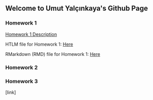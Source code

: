 ## Welcome to Umut Yalçınkaya's Github Page

### Homework 1

[Homework 1 Description](IE360_Spring22_HW1/IE360_Spring22_HW1.pdf)

HTLM file for Homework 1: [Here](https://bu-ie-360.github.io/spring22-UmutYalcinkaya/IE360_Spring22_HW1/HW1_UmutYalcinkaya.html)

RMarkdown (RMD) file for Homework 1: [Here](IE360_Spring22_HW1/HW1_UmutYalcinkaya.r)

### Homework 2
### Homework 3


[link]
